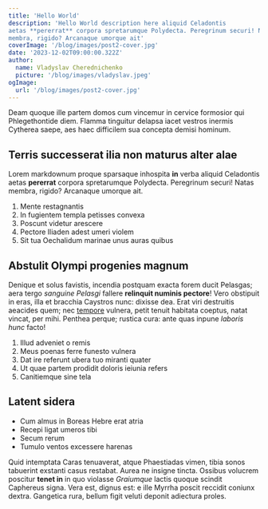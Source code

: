 ```yaml
---
title: 'Hello World'
description: 'Hello World description here aliquid Celadontis
aetas **pererrat** corpora spretarumque Polydecta. Peregrinum securi! Natas
membra, rigido? Arcanaque umorque ait'
coverImage: '/blog/images/post2-cover.jpg'
date: '2023-12-02T09:00:00.322Z'
author:
  name: Vladyslav Cherednichenko
  picture: '/blog/images/vladyslav.jpeg'
ogImage:
  url: '/blog/images/post2-cover.jpg'
---
```


Deam quoque ille partem domos cum vincemur in cervice formosior qui
Phlegethontide diem. Flamma tinguitur delapsa iacet vestros inermis Cytherea
saepe, aes haec difficilem sua concepta demisi hominum.

## Terris successerat ilia non maturus alter alae

Lorem markdownum proque sparsaque inhospita **in** verba aliquid Celadontis
aetas **pererrat** corpora spretarumque Polydecta. Peregrinum securi! Natas
membra, rigido? Arcanaque umorque ait.

1. Mente restagnantis
2. In fugientem templa petisses convexa
3. Poscunt videtur arescere
4. Pectore Iliaden adest umeri violem
5. Sit tua Oechalidum marinae unus auras quibus

## Abstulit Olympi progenies magnum

Denique et solus favistis, incendia postquam exacta forem ducit Pelasgas; aera
tergo _sanguine Pelasgi_ fallere **relinquit numinis pectore**! Vero obstipuit
in eras, illa et bracchia Caystros nunc: dixisse dea. Erat viri destruitis
aeacides quem; nec [tempore](http://illis.com/medeare-tirynthius) vulnera, petit
tenuit habitata coeptus, natat vincat, per mihi. Penthea perque; rustica cura:
ante quas inpune _laboris hunc_ facto!

1. Illud adveniet o remis
2. Meus poenas ferre funesto vulnera
3. Dat ire referunt ubera tuo miranti quater
4. Ut quae partem prodidit doloris ieiunia refers
5. Canitiemque sine tela

## Latent sidera

- Cum almus in Boreas Hebre erat atria
- Recepi ligat umeros tibi
- Secum rerum
- Tumulo ventos excessere harenas

Quid intemptata Caras tenuaverat, atque Phaestiadas vimen, tibia sonos tabuerint
exstanti casus restabat. Aurea ne insigne tincta. Ossibus volucrem poscitur
**tenet in** in quo violasse _Graiumque_ lactis quoque scindit Caphereus signa.
Vera est, dignus est: e ille Myrrha poscit reccidit coniunx dextra. Gangetica
rura, bellum figit veluti deponit adiectura proles.
